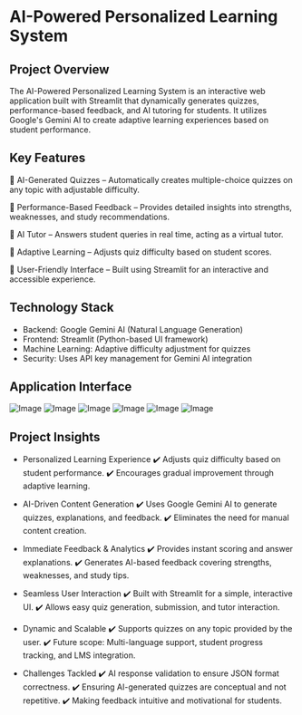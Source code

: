 # AI-Powered Personalized Learning System
## Project Overview

The AI-Powered Personalized Learning System is an interactive web application built with Streamlit that dynamically generates quizzes, performance-based feedback, and AI tutoring for students. It utilizes Google's Gemini AI to create adaptive learning experiences based on student performance.

## Key Features
🔹 AI-Generated Quizzes – Automatically creates multiple-choice quizzes on any topic with adjustable difficulty.

🔹 Performance-Based Feedback – Provides detailed insights into strengths, weaknesses, and study recommendations.

🔹 AI Tutor – Answers student queries in real time, acting as a virtual tutor.

🔹 Adaptive Learning – Adjusts quiz difficulty based on student scores.

🔹 User-Friendly Interface – Built using Streamlit for an interactive and accessible experience.

## Technology Stack
- Backend: Google Gemini AI (Natural Language Generation)
- Frontend: Streamlit (Python-based UI framework)
- Machine Learning: Adaptive difficulty adjustment for quizzes
- Security: Uses API key management for Gemini AI integration

## Application Interface
![Image](https://github.com/user-attachments/assets/a18d72de-65ad-40ae-ad13-96b2b5e97f82)
![Image](https://github.com/user-attachments/assets/38dc22b0-e8d6-47a8-a614-0c1702556f2f)
![Image](https://github.com/user-attachments/assets/01853af4-93dd-447a-91f3-7d8d4de38855)
![Image](https://github.com/user-attachments/assets/214dba88-4b58-49c1-a425-3a3b878c9146)
![Image](https://github.com/user-attachments/assets/4db9b5af-691e-4f4b-88ae-837a551caa08)
![Image](https://github.com/user-attachments/assets/9aaa697f-3b94-4e64-9ccb-286ffc087787)

## Project Insights
- Personalized Learning Experience
✔️ Adjusts quiz difficulty based on student performance.
✔️ Encourages gradual improvement through adaptive learning.

- AI-Driven Content Generation
✔️ Uses Google Gemini AI to generate quizzes, explanations, and feedback.
✔️ Eliminates the need for manual content creation.

- Immediate Feedback & Analytics
✔️ Provides instant scoring and answer explanations.
✔️ Generates AI-based feedback covering strengths, weaknesses, and study tips.

- Seamless User Interaction
✔️ Built with Streamlit for a simple, interactive UI.
✔️ Allows easy quiz generation, submission, and tutor interaction.

- Dynamic and Scalable
✔️ Supports quizzes on any topic provided by the user.
✔️ Future scope: Multi-language support, student progress tracking, and LMS integration.

- Challenges Tackled
✔️ AI response validation to ensure JSON format correctness.
✔️ Ensuring AI-generated quizzes are conceptual and not repetitive.
✔️ Making feedback intuitive and motivational for students.
